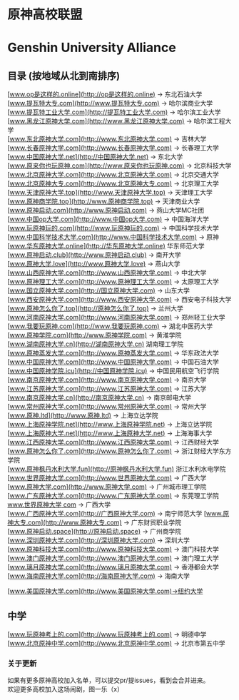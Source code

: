 # 原神高校联盟  
# Genshin University Alliance  
  
## 目录 (按地域从北到南排序)  
[www.op是这样的.online](http://op是这样的.online) → 东北石油大学  
[www.提瓦特大专.com](http://www.提瓦特大专.com) → 哈尔滨商业大学  
[www.提瓦特工业大学.com](http://提瓦特工业大学.com) → 哈尔滨工业大学  
[www.黑龙江原神大学.com](http://www.黑龙江原神大学.com) → 哈尔滨工程大学  
[www.东北原神大学.com](http://www.东北原神大学.com) → 吉林大学  
[www.长春原神大学.com](http://www.长春原神大学.com) → 长春理工大学  
[www.中国原神大学.net](http://中国原神大学.net) → 东北大学  
[www.原来你也玩原神.com](http://www.原来你也玩原神.com) → 北京科技大学  
[www.北京原神大学.com](http://www.北京原神大学.com) → 北京交通大学  
[www.北京原神大专.com](http://www.北京原神大专.com) → 北京理工大学  
[www.天津原神大学.top](http://www.天津原神大学.top) → 天津理工大学  
[www.原神商学院.top](http://www.原神商学院.top) → 天津商业大学  
[www.原神启动.com](http://www.原神启动.com) → 燕山大学MC社团  
[www.中国op大学.com](http://www.中国op大学.com) → 中国海洋大学  
[www.玩原神玩的.com](http://www.玩原神玩的.com) → 中国科学技术大学  
[www.中国科学技术大学.com](http://www.中国科学技术大学.com) → 原神  
[www.华东原神大学.online](http://华东原神大学.online) 华东师范大学  
[www.原神启动.club](http://www.原神启动.club) → 南开大学  
[www.原神大学.love](http://www.原神大学.love) → 燕山大学  
[www.山西原神大学.com](http://www.山西原神大学.com) → 中北大学  
[www.原神理工大学.com](http://www.原神理工大学.com) → 太原理工大学  
[www.国立原神大学.com](http://国立原神大学.com) → 山东大学  
[www.西安原神大学.com](http://www.西安原神大学.com) → 西安电子科技大学  
[www.原神怎么你了.top](http://原神怎么你了.top) → 兰州大学  
[www.河南原神大学.com](http://www.河南原神大学.com) → 郑州轻工业大学  
[www.我要玩原神.com](http://www.我要玩原神.com) → 湖北中医药大学  
[www.原神学院.com](http://www.原神学院.com) → 黄淮学院  
[www.湖南原神大学.cn](http://湖南原神大学.cn) 湖南理工学院  
[www.原神蒸发大学.com](http://www.原神蒸发大学.com) → 华东政法大学  
[www.中国原神大学.com](http://www.中国原神大学.com) → 中国石油大学  
[www.中国原神学院.icu](http://中国原神学院.icu) → 中国民用航空飞行学院  
[www.南京原神大学.com](http://www.南京原神大学.com) → 南京大学  
[www.江苏原神大学.com](http://www.江苏原神大学.com) → 江苏大学  
[www.南京原神大学.cn](http://南京原神大学.cn) → 南京邮电大学  
[www.常州原神大学.com](http://www.常州原神大学.com) → 常州大学  
[www.原神.ltd](http://www.原神.ltd) → 上海立达学院  
[www.上海原神学院.net](http://www.上海原神学院.net)  → 上海立达学院  
[www.上海原神大学.net](http://www.上海原神大学.net)  → 上海海事大学  
[www.江西原神大学.com](http://www.江西原神大学.com) → 江西财经大学  
[www.原神怎么你了.com](http://www.原神怎么你了.com) → 浙江财经大学东方学院  
[www.原神枫丹水利大学.fun](http://原神枫丹水利大学.fun) 浙江水利水电学院  
[www.世界原神大学.com](http://www.世界原神大学.com) → 广西大学  
[www.原神大学.com](http://www.原神大学.com) → 广州城市理工学院  
[www.广东原神大学.com](http://www.广东原神大学.com) → 东莞理工学院  
[www.世界原神大学 com](http://www.世界原神大学.com) → 广西大学    
[www.广西原神大学.com](http://广西原神大学.com) → 南宁师范大学
[www.原神大专.com](http://www.原神大专.com) → 广东财贸职业学院  
[www.原神启动.space](http://原神启动.space) → 广州商学院  
[www.深圳原神大学.com](http://深圳原神大学.com) → 深圳大学  
[www.原神科技大学.com](http://www.原神科技大学.com) → 澳门科技大学  
[www.澳门原神大学.com](http://www.澳门原神大学.com) → 澳门理工大学  
[www.璃月原神大学.com](http://www.璃月原神大学.com) → 香港都会大学  
[www.海南原神大学.com](http://海南原神大学.com) → 海南大学  
  
[www.美国原神大学.com](http://www.美国原神大学.com)→纽约大学  
## 中学  
[www.玩原神考上的.com](http://www.玩原神考上的.com) → 明德中学  
[www.北京原神中学.com](http://www.北京原神中学.com) → 北京市第五中学  
  
### 关于更新  
如果有更多原神高校加入名单，可以提交pr/提issues，看到会合并进来。  
欢迎更多高校加入这场闹剧，图一乐（x）  










